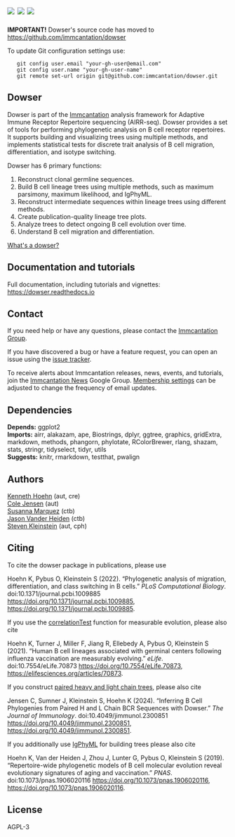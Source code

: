 # [![](http://cranlogs.r-pkg.org/badges/grand-total/dowser)](https://www.r-pkg.org/pkg/dowser) [![](https://cranlogs.r-pkg.org/badges/dowser)](https://www.r-pkg.org/pkg/dowser) [![](https://img.shields.io/static/v1?label=AIRR-C%20sw-tools%20v1&message=compliant&color=008AFF&labelColor=000000&style=plastic)](https://docs.airr-community.org/en/stable/swtools/airr_swtools_standard.html)

**IMPORTANT!** 
Dowser's source code has moved to https://github.com/immcantation/dowser

To update Git configuration settings use:

```
   git config user.email "your-gh-user@email.com"
   git config user.name "your-gh-user-name"
   git remote set-url origin git@github.com:immcantation/dowser.git
```

Dowser
-------------------------------------------------------------------------------

Dowser is part of the [Immcantation](http://immcantation.readthedocs.io) 
analysis framework for Adaptive Immune Receptor Repertoire sequencing 
(AIRR-seq). Dowser provides a set of tools for performing phylogenetic analysis
on B cell receptor repertoires. It supports building and visualizing trees using 
multiple methods, and implements statistical tests for discrete trait analysis
of B cell migration, differentiation, and isotype switching.


Dowser has 6 primary functions:

1. Reconstruct clonal germline sequences.
2. Build B cell lineage trees using multiple methods, such as maximum parsimony, maximum likelihood, and IgPhyML.  
3. Reconstruct intermediate sequences within lineage trees using different methods. 
4. Create publication-quality lineage tree plots.
5. Analyze trees to detect ongoing B cell evolution over time.
6. Understand B cell migration and differentiation.


[What's a dowser?](https://en.wikipedia.org/wiki/Dowsing)


Documentation and tutorials
-------------------------------------------------------------------------------

Full documentation, including tutorials and vignettes: https://dowser.readthedocs.io


Contact
-------------------------------------------------------------------------------

If you need help or have any questions, please contact the [Immcantation Group](mailto:immcantation@googlegroups.com).

If you have discovered a bug or have a feature request, you can open an issue using the [issue tracker](https://github.com/immcantation/dowser/issues).

To receive alerts about Immcantation releases, news, events, and tutorials, join the [Immcantation News](https://groups.google.com/g/immcantation-news) Google Group. [Membership settings](https://groups.google.com/g/immcantation-news/membership) can be adjusted to change the frequency of email updates.



## Dependencies

**Depends:** ggplot2  
**Imports:** airr, alakazam, ape, Biostrings, dplyr, ggtree, graphics, gridExtra, markdown, methods, phangorn, phylotate, RColorBrewer, rlang, shazam, stats, stringr, tidyselect, tidyr, utils  
**Suggests:** knitr, rmarkdown, testthat, pwalign


## Authors

[Kenneth Hoehn](mailto:kenneth.b.hoehn@dartmouth.edu) (aut, cre)  
[Cole Jensen](mailto:cole.jensen@yale.edu) (aut)  
[Susanna Marquez](mailto:susanna.marquez@yale.edu) (ctb)  
[Jason Vander Heiden](mailto:jason.vanderheiden@gmail.com) (ctb)  
[Steven Kleinstein](mailto:steven.kleinstein@yale.edu) (aut, cph)


## Citing

To cite the dowser package in publications, please use

  Hoehn K, Pybus O, Kleinstein S (2022). “Phylogenetic analysis of migration, differentiation, and class switching
  in B cells.” _PLoS Computational Biology_. doi:10.1371/journal.pcbi.1009885
  <https://doi.org/10.1371/journal.pcbi.1009885>, <https://doi.org/10.1371/journal.pcbi.1009885>.

If you use the [correlationTest](vignettes/Measurable-Evolution.md) function for measurable evolution, please also
cite

  Hoehn K, Turner J, Miller F, Jiang R, Ellebedy A, Pybus O, Kleinstein S (2021). “Human B cell lineages associated
  with germinal centers following influenza vaccination are measurably evolving.” _eLife_. doi:10.7554/eLife.70873
  <https://doi.org/10.7554/eLife.70873>, <https://elifesciences.org/articles/70873>.

If you construct [paired heavy and light chain trees](vignettes/Resolve-Light-Chains-Vignette.md), please also cite

  Jensen C, Sumner J, Kleinstein S, Hoehn K (2024). “Inferring B Cell Phylogenies from Paired H and L Chain BCR
  Sequences with Dowser.” _The Journal of Immunology_. doi:10.4049/jimmunol.2300851
  <https://doi.org/10.4049/jimmunol.2300851>, <https://doi.org/10.4049/jimmunol.2300851>.

If you additionally use [IgPhyML](https://igphyml.readthedocs.io) for building trees please also cite

  Hoehn K, Van der Heiden J, Zhou J, Lunter G, Pybus O, Kleinstein S (2019). “Repertoire-wide phylogenetic models
  of B cell molecular evolution reveal evolutionary signatures of aging and vaccination.” _PNAS_.
  doi:10.1073/pnas.1906020116 <https://doi.org/10.1073/pnas.1906020116>, <https://doi.org/10.1073/pnas.1906020116>.



## License

AGPL-3
